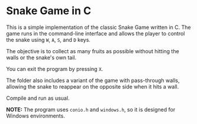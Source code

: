 # Snake Game in C

This is a simple implementation of the classic Snake Game written in C. The game runs in the command-line interface and allows the player to control the snake using `W`, `A`, `S`, and `D` keys.

The objective is to collect as many fruits as possible without hitting the walls or the snake's own tail.

You can exit the program by pressing `X`.

The folder also includes a variant of the game with pass-through walls, allowing the snake to reappear on the opposite side when it hits a wall.

Compile and run as usual.

**NOTE:** The program uses `conio.h` and `windows.h`, so it is designed for Windows environments.
